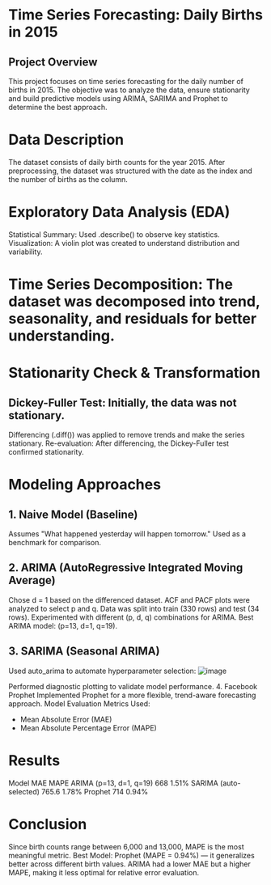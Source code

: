 # Time Series Forecasting: Daily Births in 2015
## Project Overview
This project focuses on time series forecasting for the daily number of births in 2015. The objective was to analyze the data, ensure stationarity and build predictive models using ARIMA, SARIMA and Prophet to determine the best approach.

# Data Description
The dataset consists of daily birth counts for the year 2015.
After preprocessing, the dataset was structured with the date as the index and the number of births as the column.
# Exploratory Data Analysis (EDA)
Statistical Summary: Used .describe() to observe key statistics.
Visualization: A violin plot was created to understand distribution and variability.
# Time Series Decomposition: The dataset was decomposed into trend, seasonality, and residuals for better understanding.
# Stationarity Check & Transformation
## Dickey-Fuller Test: Initially, the data was not stationary.
Differencing (.diff()) was applied to remove trends and make the series stationary.
Re-evaluation: After differencing, the Dickey-Fuller test confirmed stationarity.
# Modeling Approaches
## 1. Naive Model (Baseline)
Assumes "What happened yesterday will happen tomorrow."
Used as a benchmark for comparison.
## 2. ARIMA (AutoRegressive Integrated Moving Average)
Chose d = 1 based on the differenced dataset.
ACF and PACF plots were analyzed to select p and q.
Data was split into train (330 rows) and test (34 rows).
Experimented with different (p, d, q) combinations for ARIMA.
Best ARIMA model: (p=13, d=1, q=19).
## 3. SARIMA (Seasonal ARIMA)
Used auto_arima to automate hyperparameter selection:
![image](https://github.com/user-attachments/assets/99cd4419-a101-4108-bfbe-79a163a90308)

Performed diagnostic plotting to validate model performance.
4. Facebook Prophet
Implemented Prophet for a more flexible, trend-aware forecasting approach.
Model Evaluation
Metrics Used:

- Mean Absolute Error (MAE)
- Mean Absolute Percentage Error (MAPE)
# Results
Model	MAE	MAPE
ARIMA (p=13, d=1, q=19)	668	1.51%
SARIMA (auto-selected)	765.6	1.78%
Prophet	714	0.94%
# Conclusion
Since birth counts range between 6,000 and 13,000, MAPE is the most meaningful metric.
Best Model: Prophet (MAPE = 0.94%) — it generalizes better across different birth values.
ARIMA had a lower MAE but a higher MAPE, making it less optimal for relative error evaluation.

